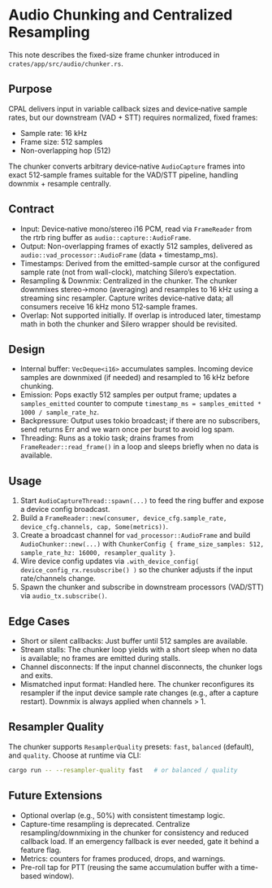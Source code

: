 # Audio Chunking and Centralized Resampling

This note describes the fixed-size frame chunker introduced in `crates/app/src/audio/chunker.rs`.

## Purpose

CPAL delivers input in variable callback sizes and device‑native sample
rates, but our downstream (VAD + STT) requires normalized, fixed frames:

-  Sample rate: 16 kHz
-  Frame size: 512 samples
-  Non-overlapping hop (512)

The chunker converts arbitrary device‑native `AudioCapture` frames into
exact 512‑sample frames suitable for the VAD/STT pipeline, handling
downmix + resample centrally.

## Contract

-  Input: Device‑native mono/stereo i16 PCM, read via `FrameReader` from the
	rtrb ring buffer as `audio::capture::AudioFrame`.
-  Output: Non-overlapping frames of exactly 512 samples, delivered as
	`audio::vad_processor::AudioFrame` (data + timestamp_ms).
-  Timestamps: Derived from the emitted-sample cursor at the configured
	sample rate (not from wall-clock), matching Silero’s expectation.
-  Resampling & Downmix: Centralized in the chunker. The chunker downmixes
	stereo→mono (averaging) and resamples to 16 kHz using a streaming sinc
	resampler. Capture writes device‑native data; all consumers receive 16 kHz
	mono 512‑sample frames.
-  Overlap: Not supported initially. If overlap is introduced later,
   timestamp math in both the chunker and Silero wrapper should be revisited.

## Design

-  Internal buffer: `VecDeque<i16>` accumulates samples. Incoming device
	samples are downmixed (if needed) and resampled to 16 kHz before chunking.
-  Emission: Pops exactly 512 samples per output frame; updates a
	`samples_emitted` counter to compute
	`timestamp_ms = samples_emitted * 1000 / sample_rate_hz`.
-  Backpressure: Output uses tokio broadcast; if there are no subscribers,
   send returns Err and we warn once per burst to avoid log spam.
-  Threading: Runs as a tokio task; drains frames from
	`FrameReader::read_frame()` in a loop and sleeps briefly when no data is
	available.

## Usage

1.  Start `AudioCaptureThread::spawn(...)` to feed the ring buffer and expose
	a device config broadcast.
2.  Build a `FrameReader::new(consumer, device_cfg.sample_rate,
	device_cfg.channels, cap, Some(metrics))`.
3.  Create a broadcast channel for `vad_processor::AudioFrame` and build
	`AudioChunker::new(...)` with `ChunkerConfig { frame_size_samples: 512,
	sample_rate_hz: 16000, resampler_quality }`.
4.  Wire device config updates via `.with_device_config(
	device_config_rx.resubscribe()
	)` so the chunker adjusts if the input rate/channels change.
5.  Spawn the chunker and subscribe in downstream processors (VAD/STT) via
	`audio_tx.subscribe()`.

## Edge Cases

-  Short or silent callbacks: Just buffer until 512 samples are available.
-  Stream stalls: The chunker loop yields with a short sleep when no data is
	available; no frames are emitted during stalls.
-  Channel disconnects: If the input channel disconnects, the chunker logs
	and exits.
-  Mismatched input format: Handled here. The chunker reconfigures its
	resampler if the input device sample rate changes (e.g., after a capture
	restart). Downmix is always applied when channels > 1.

## Resampler Quality

The chunker supports `ResamplerQuality` presets: `fast`, `balanced`
(default), and `quality`. Choose at runtime via CLI:

```bash
cargo run -- --resampler-quality fast   # or balanced / quality
```

## Future Extensions

-  Optional overlap (e.g., 50%) with consistent timestamp logic.
-  Capture-time resampling is deprecated. Centralize resampling/downmixing in
	the chunker for consistency and reduced callback load. If an emergency
	fallback is ever needed, gate it behind a feature flag.
-  Metrics: counters for frames produced, drops, and warnings.
-  Pre-roll tap for PTT (reusing the same accumulation buffer with a
	time-based window).
